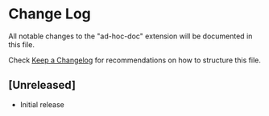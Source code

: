 # Change Log

All notable changes to the "ad-hoc-doc" extension will be documented in this file.

Check [Keep a Changelog](http://keepachangelog.com/) for recommendations on how to structure this file.

## [Unreleased]

- Initial release